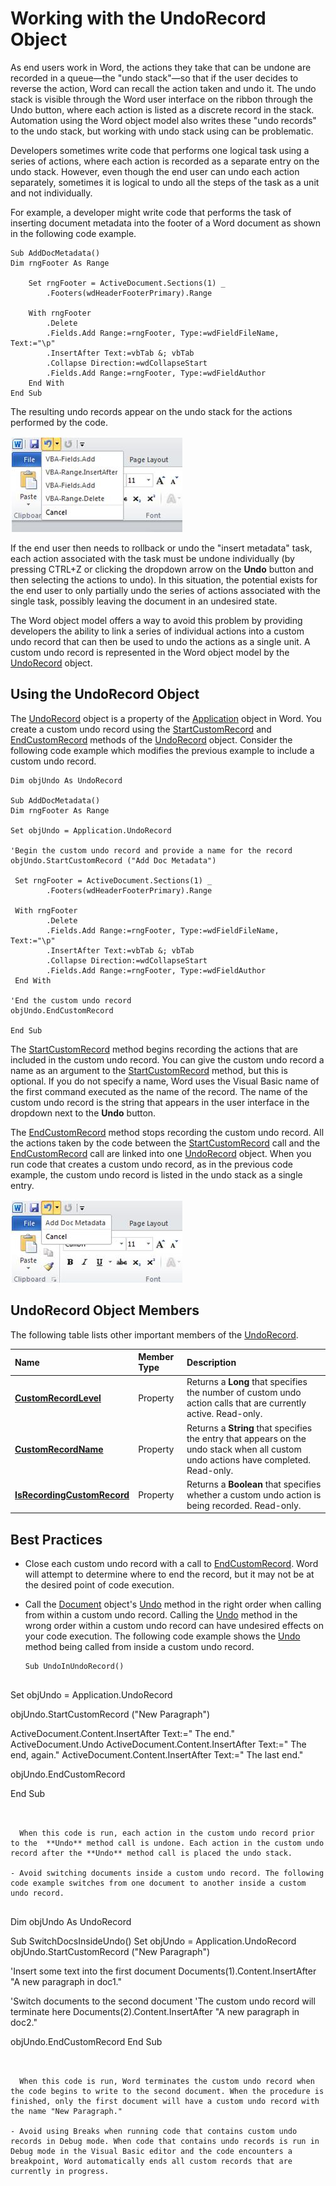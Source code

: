 
# Working with the UndoRecord Object

As end users work in Word, the actions they take that can be undone are recorded in a queue—the "undo stack"—so that if the user decides to reverse the action, Word can recall the action taken and undo it. The undo stack is visible through the Word user interface on the ribbon through the Undo button, where each action is listed as a discrete record in the stack. Automation using the Word object model also writes these "undo records" to the undo stack, but working with undo stack using can be problematic.

Developers sometimes write code that performs one logical task using a series of actions, where each action is recorded as a separate entry on the undo stack. However, even though the end user can undo each action separately, sometimes it is logical to undo all the steps of the task as a unit and not individually.

For example, a developer might write code that performs the task of inserting document metadata into the footer of a Word document as shown in the following code example.




```
Sub AddDocMetadata() 
Dim rngFooter As Range 
 
    Set rngFooter = ActiveDocument.Sections(1) _ 
        .Footers(wdHeaderFooterPrimary).Range 
         
    With rngFooter 
        .Delete 
        .Fields.Add Range:=rngFooter, Type:=wdFieldFileName, Text:="\p" 
        .InsertAfter Text:=vbTab &; vbTab 
        .Collapse Direction:=wdCollapseStart 
        .Fields.Add Range:=rngFooter, Type:=wdFieldAuthor 
    End With     
End Sub 

```

The resulting undo records appear on the undo stack for the actions performed by the code.

![Undo button expanded with several entries.](images/wd14_VBAConceptual_WorkingWithUndoRecord_fig01.jpg)

If the end user then needs to rollback or undo the "insert metadata" task, each action associated with the task must be undone individually (by pressing CTRL+Z or clicking the dropdown arrow on the  **Undo** button and then selecting the actions to undo). In this situation, the potential exists for the end user to only partially undo the series of actions associated with the single task, possibly leaving the document in an undesired state.

The Word object model offers a way to avoid this problem by providing developers the ability to link a series of individual actions into a custom undo record that can then be used to undo the actions as a single unit. A custom undo record is represented in the Word object model by the [UndoRecord](http://msdn.microsoft.com/library/77bf9801-e940-e661-6bbe-20a8714d5dbd%28Office.15%29.aspx) object.

## Using the UndoRecord Object

The [UndoRecord](http://msdn.microsoft.com/library/77bf9801-e940-e661-6bbe-20a8714d5dbd%28Office.15%29.aspx) object is a property of the [Application](http://msdn.microsoft.com/library/d1cf6f8f-4e88-bf01-93b4-90a83f79cb44%28Office.15%29.aspx) object in Word. You create a custom undo record using the [StartCustomRecord](http://msdn.microsoft.com/library/cd8d4337-4bbc-1943-6e0a-bc764861e886%28Office.15%29.aspx) and [EndCustomRecord](http://msdn.microsoft.com/library/af11d231-f799-d592-2bc5-de08030b41e4%28Office.15%29.aspx) methods of the [UndoRecord](http://msdn.microsoft.com/library/77bf9801-e940-e661-6bbe-20a8714d5dbd%28Office.15%29.aspx) object. Consider the following code example which modifies the previous example to include a custom undo record.


```
Dim objUndo As UndoRecord 
 
Sub AddDocMetadata() 
Dim rngFooter As Range 
 
Set objUndo = Application.UndoRecord 
 
'Begin the custom undo record and provide a name for the record 
objUndo.StartCustomRecord ("Add Doc Metadata") 
     
 Set rngFooter = ActiveDocument.Sections(1) _ 
        .Footers(wdHeaderFooterPrimary).Range 
         
 With rngFooter 
        .Delete 
        .Fields.Add Range:=rngFooter, Type:=wdFieldFileName, Text:="\p" 
        .InsertAfter Text:=vbTab &; vbTab 
        .Collapse Direction:=wdCollapseStart 
        .Fields.Add Range:=rngFooter, Type:=wdFieldAuthor 
 End With 
 
'End the custom undo record 
objUndo.EndCustomRecord 
     
End Sub 

```

The [StartCustomRecord](http://msdn.microsoft.com/library/cd8d4337-4bbc-1943-6e0a-bc764861e886%28Office.15%29.aspx) method begins recording the actions that are included in the custom undo record. You can give the custom undo record a name as an argument to the [StartCustomRecord](http://msdn.microsoft.com/library/cd8d4337-4bbc-1943-6e0a-bc764861e886%28Office.15%29.aspx) method, but this is optional. If you do not specify a name, Word uses the Visual Basic name of the first command executed as the name of the record. The name of the custom undo record is the string that appears in the user interface in the dropdown next to the **Undo** button.

The [EndCustomRecord](http://msdn.microsoft.com/library/af11d231-f799-d592-2bc5-de08030b41e4%28Office.15%29.aspx) method stops recording the custom undo record. All the actions taken by the code between the [StartCustomRecord](http://msdn.microsoft.com/library/cd8d4337-4bbc-1943-6e0a-bc764861e886%28Office.15%29.aspx) call and the [EndCustomRecord](http://msdn.microsoft.com/library/af11d231-f799-d592-2bc5-de08030b41e4%28Office.15%29.aspx) call are linked into one [UndoRecord](http://msdn.microsoft.com/library/77bf9801-e940-e661-6bbe-20a8714d5dbd%28Office.15%29.aspx) object. When you run code that creates a custom undo record, as in the previous code example, the custom undo record is listed in the undo stack as a single entry.


![Undo button expanded with one entry.](images/wd14_VBAConceptual_WorkingWithUndoRecord_fig02.jpg)


## UndoRecord Object Members

The following table lists other important members of the [UndoRecord](http://msdn.microsoft.com/library/77bf9801-e940-e661-6bbe-20a8714d5dbd%28Office.15%29.aspx).



|**Name**|**Member Type**|**Description**|
|:-----|:-----|:-----|
|**[CustomRecordLevel](http://msdn.microsoft.com/library/e0636c02-b1fb-2f88-c8a5-b52c88b65530%28Office.15%29.aspx)**|Property|Returns a  **Long** that specifies the number of custom undo action calls that are currently active. Read-only.|
|**[CustomRecordName](http://msdn.microsoft.com/library/97da07e1-3b9f-de7d-c2d8-af6af2bb2374%28Office.15%29.aspx)**|Property|Returns a  **String** that specifies the entry that appears on the undo stack when all custom undo actions have completed. Read-only.|
|**[IsRecordingCustomRecord](http://msdn.microsoft.com/library/08693e04-4a76-f7ab-9671-cdad35ac87ea%28Office.15%29.aspx)**|Property|Returns a  **Boolean** that specifies whether a custom undo action is being recorded. Read-only.|

## Best Practices


- Close each custom undo record with a call to [EndCustomRecord](http://msdn.microsoft.com/library/af11d231-f799-d592-2bc5-de08030b41e4%28Office.15%29.aspx). Word will attempt to determine where to end the record, but it may not be at the desired point of code execution.
    
- Call the [Document](http://msdn.microsoft.com/library/8d83487a-2345-a036-a916-971c9db5b7fb%28Office.15%29.aspx) object's [Undo](http://msdn.microsoft.com/library/f9fd64c9-aeb9-b698-6318-beb1db653ee6%28Office.15%29.aspx) method in the right order when calling from within a custom undo record. Calling the [Undo](http://msdn.microsoft.com/library/f9fd64c9-aeb9-b698-6318-beb1db653ee6%28Office.15%29.aspx) method in the wrong order within a custom undo record can have undesired effects on your code execution. The following code example shows the [Undo](http://msdn.microsoft.com/library/f9fd64c9-aeb9-b698-6318-beb1db653ee6%28Office.15%29.aspx) method being called from inside a custom undo record.
    
  ```
  Sub UndoInUndoRecord() 
 
Set objUndo = Application.UndoRecord 
 
objUndo.StartCustomRecord ("New Paragraph") 
 
ActiveDocument.Content.InsertAfter Text:=" The end." 
ActiveDocument.Undo 
ActiveDocument.Content.InsertAfter Text:=" The end, again." 
ActiveDocument.Content.InsertAfter Text:=" The last end." 
 
objUndo.EndCustomRecord 
 
End Sub
  ```


    When this code is run, each action in the custom undo record prior to the  **Undo** method call is undone. Each action in the custom undo record after the **Undo** method call is placed the undo stack.
    
- Avoid switching documents inside a custom undo record. The following code example switches from one document to another inside a custom undo record.
    
  ```
  Dim objUndo As UndoRecord 

Sub SwitchDocsInsideUndo() 
Set objUndo = Application.UndoRecord objUndo.StartCustomRecord ("New Paragraph") 

'Insert some text into the first document Documents(1).Content.InsertAfter "A new paragraph in doc1." 

'Switch documents to the second document 
'The custom undo record will terminate here Documents(2).Content.InsertAfter "A new paragraph in doc2." 

objUndo.EndCustomRecord 
End Sub
  ```


    When this code is run, Word terminates the custom undo record when the code begins to write to the second document. When the procedure is finished, only the first document will have a custom undo record with the name "New Paragraph."
    
- Avoid using Breaks when running code that contains custom undo records in Debug mode. When code that contains undo records is run in Debug mode in the Visual Basic editor and the code encounters a breakpoint, Word automatically ends all custom records that are currently in progress.
    
